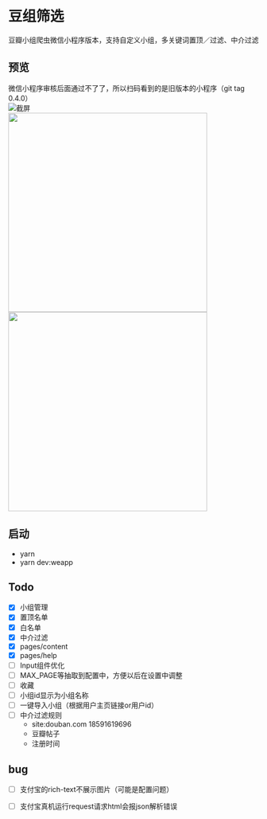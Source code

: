 # 豆组筛选
豆瓣小组爬虫微信小程序版本，支持自定义小组，多关键词置顶／过滤、中介过滤


## 预览
微信小程序审核后面通过不了了，所以扫码看到的是旧版本的小程序（git tag 0.4.0）<br/>
![截屏](https://github.com/jiahui92/taro-douban-group-filter/blob/master/assets/qrcode.jpg)<br/>
<img src="https://github.com/jiahui92/taro-douban-group-filter/blob/master/assets/s-index.png" height="400" style="margin-right: 10px;" />
<img src="https://github.com/jiahui92/taro-douban-group-filter/blob/master/assets/s-content.png" height="400" />


## 启动
* yarn
* yarn dev:weapp

## Todo
* [x] 小组管理
* [x] 置顶名单
* [x] 白名单
* [x] 中介过滤
* [x] pages/content
* [x] pages/help
* [ ] Input组件优化
* [ ] MAX_PAGE等抽取到配置中，方便以后在设置中调整
* [ ] 收藏
* [ ] 小组id显示为小组名称
* [ ] 一键导入小组（根据用户主页链接or用户id）
* [ ] 中介过滤规则
  * site:douban.com 18591619696
  * 豆瓣帖子
  * 注册时间



## bug
* [ ] 支付宝的rich-text不展示图片（可能是配置问题）
* [ ] 支付宝真机运行request请求html会报json解析错误

